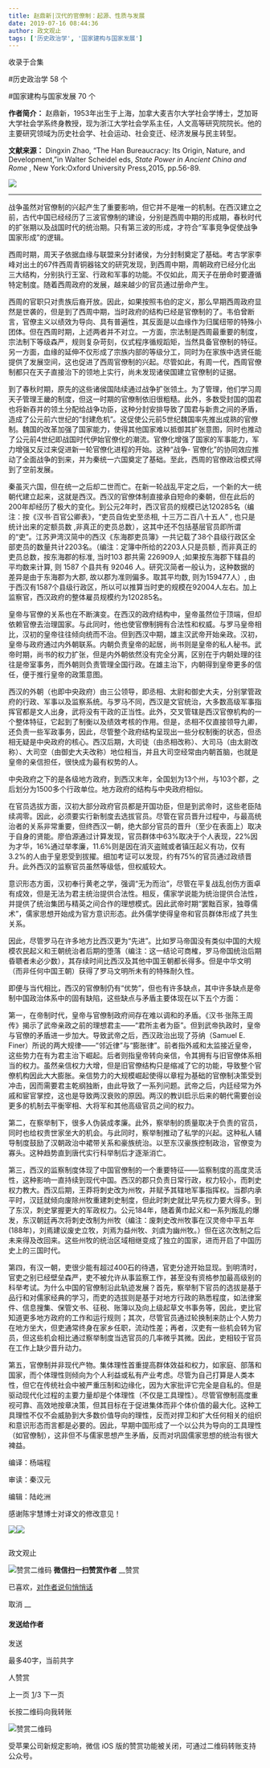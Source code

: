 ```yaml
---
title: 赵鼎新|汉代的官僚制：起源、性质与发展
date: 2019-07-16 08:44:36
author: 政文观止
tags: ['历史政治学', '国家建构与国家发展']
---
```



收录于合集

#历史政治学 58 个

#国家建构与国家发展 70 个

**作者简介：**
赵鼎新，1953年出生于上海，加拿大麦吉尔大学社会学博士，芝加哥大学社会学系终身教授，现为浙江大学社会学系主任，人文高等研究院院长。他的主要研究领域为历史社会学、社会运动、社会变迁、经济发展与民主转型。

 **文献来源：** Dingxin Zhao, “The Han Bureaucracy: Its Origin, Nature, and
Development,”in Walter Scheidel eds, _State Power in Ancient China and Rome_ ,
New York:Oxford University Press,2015, pp.56-89.

![](/images/413/2.jpeg)

  

  

 ****

战争虽然对官僚制的兴起产生了重要影响，但它并不是唯一的机制。在西汉建立之前，古代中国已经经历了三波官僚制的建设，分别是西周中期的形成期，春秋时代的扩张期以及战国时代的统治期。只有第三波的形成，才符合“军事竞争促使战争国家形成”的逻辑。

西周时期，周天子依据血缘与联盟来分封诸侯，为分封制奠定了基础。考古学家李峰对出土的67件西周青铜器铭文的研究发现，到西周中期，周朝政府已经分化出三大结构，分别执行王室、行政和军事的功能。不仅如此，周天子在册命时要遵循特定制度。随着西周政府的发展，越来越少的官员通过册命产生。

西周的官职只对贵族后裔开放。因此，如果按照韦伯的定义，那么早期西周政府显然是世袭的，但是到了西周中期，当时政府的结构已经是官僚制的了。韦伯曾断言，官僚主义以绩效为导向、具有普遍性，其反面是以血缘作为归属纽带的特殊小团体。但在西周时期，上述两者并不对立。一方面，宗法制是西周最重要的制度，宗法制下等级森严，规则复杂苛刻，仪式程序循规蹈矩，当然具备官僚制的特征。另一方面，血缘的延伸不仅形成了宗族内部的等级分工，同时为在家族中选贤任能提供了发展空间，这也促进了西周官僚制的兴起。尽管如此，有周一代，西周官僚制都只在天子直接治下的领地上实行，尚未发现诸侯国建立官僚制的证据。

到了春秋时期，原先的这些诸侯国陆续通过战争扩张领土。为了管理，他们学习周天子管理王畿的制度，但这一时期的官僚制依旧很粗糙。此外，多数受封国的国君也将新吞并的领土分配给战争功臣，这种分封安排导致了国君与新贵之间的矛盾，造成了公元前六世纪的“封建危机”。这促使公元前5世纪魏国率先推出成熟的官僚制。魏国的改革加强了国家能力，使得其他国家难以抵御其扩张意图，同时也推动了公元前4世纪即战国时代伊始官僚化的潮流。官僚化增强了国家的军事能力，军力增强又反过来促进新一轮官僚化进程的开始。这种“战争-
官僚化”的协同效应推动了全面战争的到来，并为秦统一六国奠定了基础。至此，西周的官僚政治模式得到了空前发展。

秦虽灭六国，但在统一之后却二世而亡。在新一轮战乱平定之后，一个新的大一统朝代建立起来，这就是西汉。西汉的官僚体制直接承自短命的秦朝，但在此后的200年却经历了极大的变化。到公元2年时，西汉官员的规模已达120285名（编注：按《汉书·百官公卿表》，“吏员自佐史至丞相,
十三万二百八十五人” , 也只是统计出来的定额员数
,非真正的吏员总数），这其中还不包括基层官员即所谓的“吏”。江苏尹湾汉简中的西汉《东海郡吏员簿》一共记载了38个县级行政区全部吏员的数量共计2203名。（编注：定簿中所给的2203人只是员额
, 而非真正的吏员总数，按东海郡的标准, 当时103 郡共需 226909人 ;如果按东海郡下辖县的平均数来计算, 则 1587 个县共有 92046
人。研究汉简者一般认为，这种数据的差异是由于东海郡为大郡, 故以郡为准则偏多。取其平均数, 则为159477人）,
由于西汉有1587个县级行政区，所以可以推算当时吏的规模在92004人左右。加上监察官，西汉政府的整体雇员规模约为120285名。

皇帝与官僚的关系也在不断演变。在西汉的政府结构中，皇帝虽然位于顶端，但却依赖官僚去治理国家。与此同时，他也使官僚制拥有合法性和权威。与罗马皇帝相比，汉初的皇帝往往倾向统而不治。但到西汉中期，雄主汉武帝开始亲政。汉初，皇帝与政府通过内外朝联系。内朝负责皇帝的起居，尚书则是皇帝的私人秘书。武帝时期，尚书的权力扩张，但是内外朝依然没有完全分离，区别在于内朝处理的往往是帝室事务，而外朝则负责管理全国行政。在雄主治下，内朝得到皇帝更多的信任，便于推行皇帝的政策意图。

西汉的外朝（也即中央政府）由三公领导，即丞相、太尉和御史大夫，分别掌管政府的行政、军事以及监察系统。与罗马不同，西汉是文官统治，大多数高级军事指挥官都是文人出身，武将没有干政的正当性。此外，交叉管辖是西汉官僚机构的一个整体特征，它起到了制衡以及绩效考核的作用。但是，丞相不仅直接领导九卿，还负责一些军政事务，因此，尽管整个政府结构呈现出一些分权制衡的状态，但丞相无疑是中央政府的核心。西汉后期，大司徒（由丞相改称）、大司马（由太尉改称）、大司空（由御史大夫改称）地位相当，并且大司空经常由内朝首脑，也就是皇帝的亲信担任，很快成为最有权势的人。

中央政府之下的是各级地方政府，到西汉末年，全国划为13个州，与103个郡，之后划分为1500多个行政单位。地方政府的结构与中央政府相似。

在官员选拔方面，汉初大部分政府官员都是开国功臣，但是到武帝时，这些老臣陆续凋零。因此，必须要实行新制度去选拔官员。尽管在官员晋升过程中，与最高统治者的关系非常重要，但终西汉一朝，绝大部分官员的晋升（至少在表面上）取决于自身的贤能。廖伯源通过计算发现，官员群体中63%取决于个人表现，22%因为才华，16%通过举孝廉，11.6%则是因在消灭盗贼或者镇压起义有功，仅有3.2%的人由于皇恩受到拔擢。细加考证可以发现，约有75%的官员通过政绩晋升。此外西汉的监察官员虽然等级低，但权威较大。

意识形态方面，汉初奉行黄老之学，强调“无为而治”，尽管在平复战乱创伤方面卓有成效，但是无法为君主统治提供合法性。相反，儒家学说能为统治提供合法性，并提供了统治集团与精英之间合作的理想模式。因此武帝时期“罢黜百家，独尊儒术”，儒家思想开始成为官方意识形态。此外儒学使得皇帝和官员群体形成了共生关系。

因此，尽管罗马在许多地方比西汉更为“先进”。比如罗马帝国没有类似中国的大规模农民起义和王朝统治者后期的堕落（编注：这一结论可商榷，罗马帝国统治后期昏聩者未必少数），其存续时间比西汉及其他中国王朝都长得多。但是中华文明（而非任何中国王朝）获得了罗马文明所未有的特殊耐久性。

即便与当代相比，西汉的官僚制仍有“优势”，但也有许多缺点，其中许多缺点是帝制中国政治体系中的固有缺陷，这些缺点与矛盾主要体现在以下五个方面：

  

第一，在帝制时代，皇帝与官僚制政府间存在难以调和的矛盾。《汉书·张陈王周传》揭示了武帝亲政之前的理想君主——“君所主者为臣”。但到武帝执政时，皇帝与官僚的矛盾进一步加大。导致武帝之后，西汉政治出现了芬纳（Samuel
E.
Finer）所说的两大规律——“邻近律”与“膨胀律”。前者指外戚和太监接近皇帝，这些势力在有为君主治下崛起。后者则指皇帝转向亲信，令其拥有与旧官僚体系相当的权力。虽然亲信权力大增，但是旧官僚结构只是缩减了它的功能，导致整个官僚机构因此大大膨胀。亲信势力的大规模崛起使得以章程为基础的官僚制决策受到冲击，因而需要君主乾纲独断，由此导致了一系列问题。武帝之后，内廷经常为外戚和宦官掌控，这也是导致两汉衰败的原因。两汉的教训启示后来的朝代需要创设更多的机制去平衡宰相、大将军和其他高级官员之间的权力。

第二，在察举制下，很多人伪装成孝廉。此外，察举制的质量取决于负责的官员，同时也给权贵世家坐大的机会。与此同时，察举制推动了私学的兴起。这种私人辅导制度鼓励了汉朝政治中裙带关系和豪族统治。以至东汉豪族控制政治，官僚变为寡头。这种趋势直到唐代实行科举制后才逐渐消亡。

第三，西汉的监察制度体现了中国官僚制的一个重要特征——监察制度的高度灵活性，这种影响一直持续到现代中国。西汉的郡只负责日常行政，权力较小，而刺史权力教大。西汉后期，王莽将刺史改为州牧，并赋予其辖地军事指挥权。当郡内承平时，汉廷就倾向废除州牧重建刺史制度，但此时刺史就比早先权力要大得多。到了东汉，刺史掌握更大的军政权力。公元184年，随着黄巾起义和一系列叛乱的爆发，东汉朝廷再次将刺史改制为州牧（编注：废刺史改州牧事在汉灵帝中平五年(188年)，刘焉建议废史立牧，刘焉为益州牧、刘虞为幽州牧。）但在这次改制之后未来得及改回来。这些州牧的统治区域相继变成了独立的国家，进而开启了中国历史上的三国时代。

第四，有汉一朝，吏很少能有超过400石的待遇，官吏分途开始显现。到明清时，官吏之别已经壁垒森严，吏不被允许从事监察工作，甚至没有资格参加最高级别的科举考试。为什么中国的官僚制沿此轨迹发展？首先，察举制下官员的选拔是基于品行和对儒家经典的学习，而吏的选拔则是基于对地方行政的熟悉程度，如法律案件、信息搜集、保管文书、征税、账簿以及向上级起草文书事务等，因此，吏比官知道更多地方政府的工作和运行规则；其次，尽管官员通过轮换制来防止个人势力在地方坐大，但吏通常终身在家乡任职，流动性差；再者，汉吏有一些机会转为官员，但这些机会相比通过察举制度当选官员的几率微乎其微。因此，吏相较于官员在工作上缺少晋升动力。

第五，官僚制并非现代产物。集体理性首重提高群体效益和权力，如家庭、部落和国家，而个体理性则倾向为个人利益或私有产业考虑。尽管为自己打算是人类本性，但它在传统社会中被严重压制和边缘化，因为大家批评它完全是自私的。但是驱动现代化过程的主要力量却是个体理性（不仅是工具理性）。尽管官僚制高度重视可靠、高效地按章决策，但其目标在于促进集体而非个体价值的最大化。这种工具理性不仅不会威胁到大多数价值导向的理性，反而对捍卫和扩大任何相关的组织和意识形态而言都是必要的。因此，早期中国形成了一个以公共为导向的工具理性（如官僚制），这非但不与儒家思想产生矛盾，反而对巩固儒家思想的统治有很大裨益。

  

编译：杨端程

审读：秦汉元

编辑：陆屹洲

  

感谢陈宇慧博士对译文的修改意见！

![](/images/413/3.jpeg)![](/images/413/4.jpeg)

  

![]()

政文观止

![赞赏二维码]() **微信扫一扫赞赏作者** __赞赏

已喜欢，[对作者说句悄悄话](javascript:;)

取消 __

#### 发送给作者

发送

最多40字，当前共字

[](javascript:;) 人赞赏

上一页 [1](javascript:;)/3 下一页

长按二维码向我转账

![赞赏二维码]()

受苹果公司新规定影响，微信 iOS 版的赞赏功能被关闭，可通过二维码转账支持公众号。

